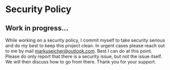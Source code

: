 # Security Policy

## Work in progress...

While working on a security policy, I commit myself to take security serious and do my best to keep this project clean. In urgent cases please reach out to me by mail markuseicher@outlook.com. Best I can do at this point. Please do only report that there is a security issue, but not the issue itself. We will then discuss how to go from there. Thank you for your support.
